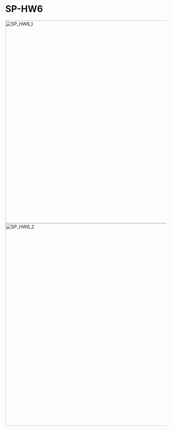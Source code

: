 # SP-HW6

<img width="631" alt="SP_HW6_1" src="https://user-images.githubusercontent.com/68102387/87131535-81cdfa00-c2cf-11ea-8032-351600f2cf8c.PNG">

<img width="630" alt="SP_HW6_2" src="https://user-images.githubusercontent.com/68102387/87131612-9dd19b80-c2cf-11ea-98e4-e05866a90f15.PNG">
